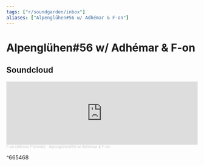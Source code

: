 ```yaml
---
tags: ["r/soundgarden/inbox"]
aliases: ["Alpenglühen#56 w/ Adhémar & F-on"]
---
```


# Alpenglühen#56 w/ Adhémar & F-on

## Soundcloud

<iframe width="100%" height="166" scrolling="no" frameborder="no" allow="autoplay" src="https://w.soundcloud.com/player/?url=https%3A//api.soundcloud.com/tracks/984970789&color=%23ff5500&auto_play=false&hide_related=false&show_comments=true&show_user=true&show_reposts=false&show_teaser=true"></iframe><div style="font-size: 10px; color: #cccccc;line-break: anywhere;word-break: normal;overflow: hidden;white-space: nowrap;text-overflow: ellipsis; font-family: Interstate,Lucida Grande,Lucida Sans Unicode,Lucida Sans,Garuda,Verdana,Tahoma,sans-serif;font-weight: 100;"><a href="https://soundcloud.com/f-ondj" title="F-on (Alfonso Pomeda)" target="_blank" style="color: #cccccc; text-decoration: none;">F-on (Alfonso Pomeda)</a> · <a href="https://soundcloud.com/f-ondj/alpengluhen56-w-adhemar-f-on" title="Alpenglühen#56 w/ Adhémar &amp; F-on" target="_blank" style="color: #cccccc; text-decoration: none;">Alpenglühen#56 w/ Adhémar &amp; F-on</a></div>

^665468
